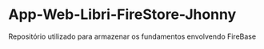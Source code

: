 # App-Web-Libri-FireStore-Jhonny
Repositório utilizado para armazenar os fundamentos envolvendo FireBase
